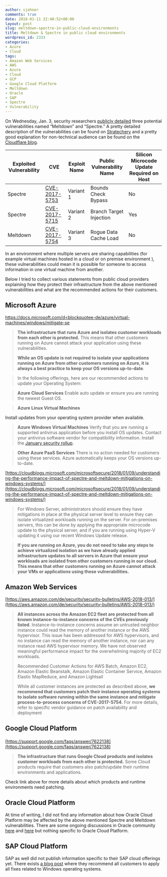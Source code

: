 ```yaml
---
author: sjohner
comments: true
date: 2018-01-11 22:40:52+00:00
layout: post
slug: meltdown-spectre-in-public-cloud-environments
title: Meltdown & Spectre in public cloud environments
wordpress_id: 2333
categories:
- Azure
- Cloud
tags:
- Amazon Web Services
- AWS
- Azure
- Cloud
- GCP
- Google Cloud Platform
- Meltdown
- Oracle
- SAP
- Spectre
- Vulnerability
---
```


On Wednesday, Jan. 3, security researchers [publicly detailed](https://googleprojectzero.blogspot.com/2018/01/reading-privileged-memory-with-side.html) three potential vulnerabilities named “Meltdown” and “Spectre.” A pretty detailed description of the vulnerabilities can be found on [Stratechery](https://stratechery.com/2018/meltdown-spectre-and-the-state-of-technology/) and a pretty good explanation for non-technical audience can be found on the [Cloudflare blog](https://blog.cloudflare.com/meltdown-spectre-non-technical/).

| Exploited Vulnerability | CVE | Exploit Name | Public Vulnerability Name | Silicon Microcode Update Required on Host |
| ----------------------- | --- | ------------ | ------------------------- | ----------------------------------------- |
| Spectre                 |[CVE-2017-5753](https://cve.mitre.org/cgi-bin/cvename.cgi?name=CVE-2017-5753)|Variant 1|Bounds Check Bypass|No|
| Spectre                 |[CVE-2017-5715](https://cve.mitre.org/cgi-bin/cvename.cgi?name=CVE-2017-5715)|Variant 2|Branch Target Injection|Yes|
| Meltdown                |[CVE-2017-5754](https://cve.mitre.org/cgi-bin/cvename.cgi?name=CVE-2017-5754)|Variant 3|Rogue Data Cache Load|No|

In an environment where multiple servers are sharing capabilities (for example virtual machines hosted in a cloud or on premise environment ), these vulnerabilities could mean it is possible for someone to access information in one virtual machine from another.

Below I tried to collect various statements from public cloud providers explaining how they protect their infrastructure from the above mentioned vulnerabilities and what are the recommended actions for their customers.


## Microsoft Azure


[https://docs.microsoft.com/d<blockquotee-de/azure/virtual-machines/windows/mitigate-se](https://docs.microsoft.com/de-de/azure/virtual-machines/windows/mitigate-se)


> **The infrastructure that runs Azure and isolates customer workloads from each other is protected.** This means that other customers running on Azure cannot attack your application using these vulnerabilities.
>
> **While an OS update is not required to isolate your applications running on Azure from other customers running on Azure, it is always a best practice to keep your OS versions up-to-date**.

> In the following offerings, here are our recommended actions to update your Operating System:

> **Azure Cloud Services**
> Enable auto update or ensure you are running the newest Guest OS.

> **Azure Linux Virtual Machines**</blockquote>
> Install updates from your operating system provider when available.

> **Azure Windows Virtual Machines**
> Verify that you are running a supported antivirus application before you install OS updates. Contact your antivirus software vendor for compatibility information.
> Install the [January security rollup](https://portal.msrc.microsoft.com/en-US/security-guidance/advisory/ADV180002).

> **Other Azure PaaS Services**
> There is no action needed for customers using these services. Azure automatically keeps your OS versions up-to-date.


[https://cloudblogs.microsoft.com/microsoftsecure/2018/01/09/understanding-the-performance-impact-of-spectre-and-meltdown-mitigations-on-windows-systems/](https://cloudblogs.microsoft.com/microsoftsecure/2018/01/09/understanding-the-performance-impact-of-spectre-and-meltdown-mitigations-on-windows-systems/)


> For Windows Server, administrators should ensure they have mitigations in place at the physical server level to ensure they can isolate virtualized workloads running on the server. For on-premises servers, this can be done by applying the appropriate microcode update to the physical server, and if you are running using Hyper-V updating it using our recent Windows Update release.

> **If you are running on Azure, you do not need to take any steps to achieve virtualized isolation as we have already applied infrastructure updates to all servers in Azure that ensure your workloads are isolated from other customers running in our cloud. This means that other customers running on Azure cannot attack your VMs or applications using these vulnerabilities.**


## Amazon Web Services

[https://aws.amazon.com/de/security/security-bulletins/AWS-2018-013/](https://aws.amazon.com/de/security/security-bulletins/AWS-2018-013/)


> **All instances across the Amazon EC2 fleet are protected from all known instance-to-instance concerns of the CVEs previously listed**. Instance-to-instance concerns assume an untrusted neighbor instance could read the memory of another instance or the AWS hypervisor. This issue has been addressed for AWS hypervisors, and no instance can read the memory of another instance, nor can any instance read AWS hypervisor memory. We have not observed meaningful performance impact for the overwhelming majority of EC2 workloads.
>
> Recommended Customer Actions for AWS Batch, Amazon EC2, Amazon Elastic Beanstalk, Amazon Elastic Container Service, Amazon Elastic MapReduce, and Amazon Lightsail
>
> While all customer instances are protected as described above, **we recommend that customers patch their instance operating systems to isolate software running within the same instance and mitigate process-to-process concerns of CVE-2017-5754**. For more details, refer to specific vendor guidance on patch availability and deployment</blockquote>


## Google Cloud Platform<blockquote>

[https://support.google.com/faqs/answer/7622138](https://support.google.com/faqs/answer/7622138)
</blockquote>

> **The infrastructure that runs Google Cloud products and isolates customer workloads from each other is protected.** Some Cloud products require that customers also patch/update their runtime environments and applications.


Check link above for more details about which products and runtime environments need patching.


## Oracle Cloud Platform


At time of writing, I did not find any information about how Oracle Cloud Platform may be affected by the above mentioned Spectre and Meltdown vulnerabilities. There are some ongoing discussions in Oracle community [here](https://community.oracle.com/thread/4110036) and [here](https://community.oracle.com/thread/4110587) but nothing specific to Oracle Cloud Platform.


## SAP Cloud Platform


SAP as well did not publish information specific to their SAP cloud offerings yet. There exists [a blog post](https://blogs.sap.com/2018/01/08/sap-contact-center-meltdown-and-spectre-vulnerability/) where they recommend all customers to apply all fixes related to Windows operating systems.
